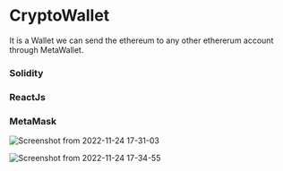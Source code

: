 # CryptoWallet
 It is a Wallet we can send the ethereum to any other ethererum account through MetaWallet.
 
 ### Solidity
 ### ReactJs
 ### MetaMask
 
 
 
 
![Screenshot from 2022-11-24 17-31-03](https://user-images.githubusercontent.com/110802380/203780097-f87cf8ac-1259-472b-8dd0-c97978e38490.png)


![Screenshot from 2022-11-24 17-34-55](https://user-images.githubusercontent.com/110802380/203780328-017287e3-cde9-4f63-acee-a1777c50cb65.png)

